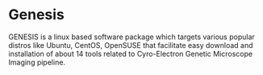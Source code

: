 # Genesis
GENESIS is a linux based software package which targets various popular distros like Ubuntu, CentOS, OpenSUSE that facilitate easy download and installation of about 14 tools related to Cyro-Electron Genetic Microscope Imaging pipeline.
